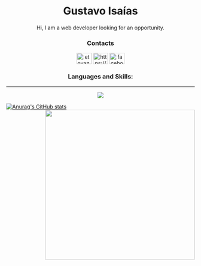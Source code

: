<h1 align="center">Gustavo Isaías</h1>

<p align="center">Hi,
  I am a web developer looking for an opportunity.
</p>

<h3 align="center">Contacts</h3>
<p align="center">
  <a href="#" target="blank"><img align="center" src="https://img.icons8.com/color/344/gmail-new.png" alt="etovaz.web@gmail.com" height="30" width="40" /></a>
  <a href="#" target="blank"><img align="center" src="https://raw.githubusercontent.com/rahuldkjain/github-profile-readme-generator/master/src/images/icons/Social/linked-in-alt.svg" alt="https://www.linkedin.com/in/everton-vaz-181b8017a/" height="30" width="40" /></a>
  <a href="#" target="blank"><img align="center" src="https://raw.githubusercontent.com/rahuldkjain/github-profile-readme-generator/master/src/images/icons/Social/facebook.svg" alt="facebook.com/etovaz" height="30" width="40" /></a>
</p>

<h3 align="center"> Languages and Skills: </h3>

---
<p align="center">
  <a href="https://skillicons.dev">
    <img src="https://skillicons.dev/icons?i=html,css,js,react,ts,git,postgres" />
  </a>
</p>

[![Anurag's GitHub stats](https://github-readme-stats.vercel.app/api?username=gustav01101111&show_icons=true&theme=gotham&locale=pt-br&hide_border=true)](https://github.com/anuraghazra/github-readme-stats)<img  align="right" width="400" src="https://i.imgur.com/Dxai41v.gif" />
<!--[![Top Langs](https://github-readme-stats.vercel.app/api/top-langs/?username=gustav01101111&show_icons=true&theme=gotham&locale=pt-br&hide_border=true)](https://github.com/anuraghazra/github-readme-stats) --->

<!---
gustav01101111/gustav01101111 is a ✨ special ✨ repository because its `README.md` (this file) appears on your GitHub profile.
You can click the Preview link to take a look at your changes.

- 👋 Hi, I’m @gustav01101111
- 👀 I’m interested in ...
- 🌱 I’m currently learning ...
- 💞️ I’m looking to collaborate on ...
- 📫 How to reach me ...
--->
